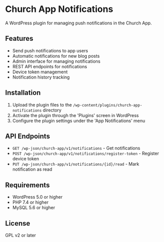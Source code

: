 # Church App Notifications

A WordPress plugin for managing push notifications in the Church App.

## Features

- Send push notifications to app users
- Automatic notifications for new blog posts
- Admin interface for managing notifications
- REST API endpoints for notifications
- Device token management
- Notification history tracking

## Installation

1. Upload the plugin files to the `/wp-content/plugins/church-app-notifications` directory
2. Activate the plugin through the 'Plugins' screen in WordPress
3. Configure the plugin settings under the 'App Notifications' menu

## API Endpoints

- `GET /wp-json/church-app/v1/notifications` - Get notifications
- `POST /wp-json/church-app/v1/notifications/register-token` - Register device token
- `PUT /wp-json/church-app/v1/notifications/{id}/read` - Mark notification as read

## Requirements

- WordPress 5.0 or higher
- PHP 7.4 or higher
- MySQL 5.6 or higher

## License

GPL v2 or later